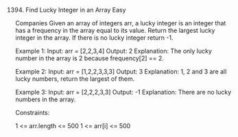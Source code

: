 1394. Find Lucky Integer in an Array
Easy

Companies
Given an array of integers arr, a lucky integer is an integer that has a frequency in the array equal to its value.
Return the largest lucky integer in the array. If there is no lucky integer return -1.

Example 1:
Input: arr = [2,2,3,4]
Output: 2
Explanation: The only lucky number in the array is 2 because frequency[2] == 2.

Example 2:
Input: arr = [1,2,2,3,3,3]
Output: 3
Explanation: 1, 2 and 3 are all lucky numbers, return the largest of them.

Example 3:
Input: arr = [2,2,2,3,3]
Output: -1
Explanation: There are no lucky numbers in the array.
 
Constraints:

1 <= arr.length <= 500
1 <= arr[i] <= 500
